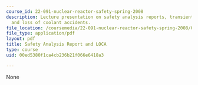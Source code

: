 ```yaml
---
course_id: 22-091-nuclear-reactor-safety-spring-2008
description: Lecture presentation on safety analysis reports, transients and accidents,
  and loss of coolant accidents.
file_location: /coursemedia/22-091-nuclear-reactor-safety-spring-2008/00ed5380f1ca4cb236b21f066e6418a3_MIT22_091S08_lec10.pdf
file_type: application/pdf
layout: pdf
title: Safety Analysis Report and LOCA
type: course
uid: 00ed5380f1ca4cb236b21f066e6418a3

---
```

None